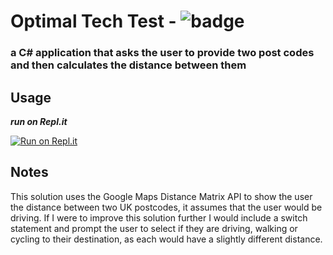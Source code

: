 # Optimal Tech Test  -  ![badge](https://img.shields.io/badge/Made--By-Sonny-red)

### ****a C# application that asks the user to provide two post codes and then calculates the distance between them****

## Usage

***run on Repl.it***

[![Run on Repl.it](https://repl.it/badge/github/sonny-maan/NodeChat)](https://replit.com/@sonny_maan/Optimal-Tech-Test#main.cs)

## Notes

This solution uses the Google Maps Distance Matrix API to show the user the distance between two UK postcodes, it assumes that the user would be driving. If I were to improve this solution further I would include a switch statement and prompt the user to select if they are driving, walking or cycling to their destination, as each would have a slightly different distance.

